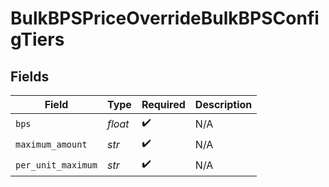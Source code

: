 # BulkBPSPriceOverrideBulkBPSConfigTiers


## Fields

| Field              | Type               | Required           | Description        |
| ------------------ | ------------------ | ------------------ | ------------------ |
| `bps`              | *float*            | :heavy_check_mark: | N/A                |
| `maximum_amount`   | *str*              | :heavy_check_mark: | N/A                |
| `per_unit_maximum` | *str*              | :heavy_check_mark: | N/A                |